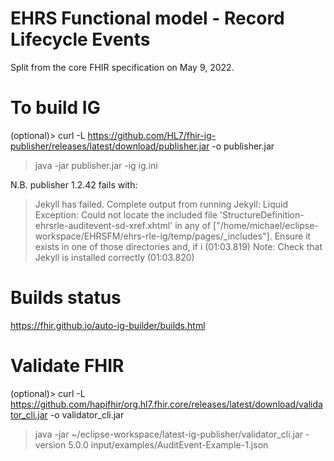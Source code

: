 # EHRS Functional model - Record Lifecycle Events
Split from the core FHIR specification on May 9, 2022.

# To build IG
(optional)> curl -L https://github.com/HL7/fhir-ig-publisher/releases/latest/download/publisher.jar -o publisher.jar
> java -jar publisher.jar -ig ig.ini

N.B. publisher 1.2.42 fails with:
> Jekyll has failed. Complete output from running Jekyll:   Liquid Exception: Could not locate the included file 'StructureDefinition-ehrsrle-auditevent-sd-xref.xhtml' in any of ["/home/michael/eclipse-workspace/EHRSFM/ehrs-rle-ig/temp/pages/_includes"]. Ensure it exists in one of those directories and, if i (01:03.819)
> Note: Check that Jekyll is installed correctly                                   (01:03.820)

# Builds status
https://fhir.github.io/auto-ig-builder/builds.html

# Validate FHIR
(optional)> curl -L https://github.com/hapifhir/org.hl7.fhir.core/releases/latest/download/validator_cli.jar -o validator_cli.jar
> java -jar ~/eclipse-workspace/latest-ig-publisher/validator_cli.jar -version 5.0.0 input/examples/AuditEvent-Example-1.json